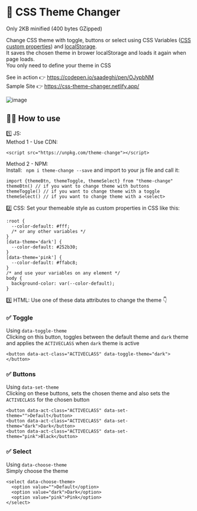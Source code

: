 # 🎨 CSS Theme Changer  

Only 2KB minified (400 bytes GZipped)

Change CSS theme with toggle, buttons or select using CSS Variables ([CSS custom properties](https://developer.mozilla.org/en-US/docs/Web/CSS/--*)) and [localStorage](https://developer.mozilla.org/en-US/docs/Web/API/Window/localStorage).  
It saves the chosen theme in brower localStorage and loads it again when page loads.  
You only need to define your theme in CSS  
  
See in action 👉 https://codepen.io/saadeghi/pen/OJypbNM  
Sample Site 👉 https://css-theme-changer.netlify.app/

![image](https://user-images.githubusercontent.com/7342023/80218042-e3c67e00-8655-11ea-94e8-925d0dcbfd57.gif)


## 👨‍💻 How to use ##  
  
1️⃣ JS:  
Method 1 - Use CDN:
```
<script src="https://unpkg.com/theme-change"></script>
```
Method 2 - NPM:  
Install: ` npm i theme-change --save` and import to your js file and call it:  
```
import {themeBtn, themeToggle, themeSelect} from "theme-change"
themeBtn() // if you want to change theme with buttons
themeToggle() // if you want to change theme with a toggle
themeSelect() // if you want to change theme with a <select>
```

2️⃣ CSS: Set your themeable style as custom properties in CSS like this:  
```
:root {
  --color-default: #fff;
  /* or any other variables */
}
[data-theme='dark'] {
  --color-default: #252b30;
}
[data-theme='pink'] {
  --color-default: #ffabc8;
}
/* and use your variables on any element */
body {
  background-color: var(--color-default);
}
```

  
  
3️⃣ HTML: Use one of these data attributes to change the theme 👇  
  ### ✅ Toggle ###  
  Using `data-toggle-theme`  
  Clicking on this button, toggles between the default theme and `dark` theme and applies the `ACTIVECLASS` when `dark` theme is active    
  ```
  <button data-act-class="ACTIVECLASS" data-toggle-theme="dark"></button>
  ```

  ### ✅ Buttons ###  
  Using `data-set-theme`  
  Clicking on these buttons, sets the chosen theme and also sets the `ACTIVECLASS` for the chosen button  

  ```
  <button data-act-class="ACTIVECLASS" data-set-theme="">Default</button>
  <button data-act-class="ACTIVECLASS" data-set-theme="dark">Dark</button>
  <button data-act-class="ACTIVECLASS" data-set-theme="pink">Black</button>
  ```

  ### ✅ Select ###  
  Using `data-choose-theme`  
  Simply choose the theme  

  ```
  <select data-choose-theme>
    <option value="">Default</option>
    <option value="dark">Dark</option>
    <option value="pink">Pink</option>
  </select>
  ```
